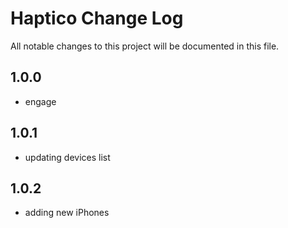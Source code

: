 # Haptico Change Log

All notable changes to this project will be documented in this file.

## 1.0.0

- engage

## 1.0.1

- updating devices list

## 1.0.2

- adding new iPhones
